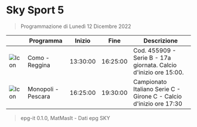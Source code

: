# Sky Sport 5
> Programmazione di Lunedì 12 Dicembre 2022

||Programma|Inizio|Fine|Descrizione|
|---|---|---|---|---|
|![Icon](https://guidatv.sky.it/uuid/1b207d7d-f622-4438-a219-110570c84618/cover?md5ChecksumParam=ff8af949c002e20a17e2bffa5e27d749)|Como - Reggina|13:30:00|16:25:00|Cod. 455909 - Serie B - 17a giornata. Calcio d&#039;inizio ore 15:00.
|![Icon](https://guidatv.sky.it/uuid/5b17efbd-c621-4450-8851-a867acfab0b4/cover?md5ChecksumParam=70b782d8db55aa6a24abd6cbf17f35ed)|Monopoli - Pescara|16:25:00|19:30:00|Campionato Italiano Serie C - Girone C - Calcio d&#039;inizio ore 17:30



 > epg-it 0.1.0, MatMasIt - Dati epg SKY